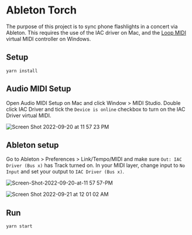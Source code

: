 # Ableton Torch

The purpose of this project is to sync phone flashlights in a concert via Ableton. This requires the use of the IAC driver on Mac, and the [Loop MIDI](https://www.tobias-erichsen.de/software/loopmidi.html) virtual MIDI controller on Windows.

## Setup
```
yarn install
```

## Audio MIDI Setup
Open Audio MIDI Setup on Mac and click Window > MIDI Studio. Double click IAC Driver and tick the `Device is online` checkbox to turn on the IAC Driver virtual MIDI.

![Screen Shot 2022-09-20 at 11 57 23 PM](https://user-images.githubusercontent.com/5927440/191435621-c0944cd1-9d14-4beb-a7bc-4fa917a53549.png)


## Ableton setup
Go to Ableton > Preferences > Link/Tempo/MIDI and make sure `Out: IAC Driver (Bus x)` has Track turned on. In your MIDI layer, change input to `No Input` and set your output to `IAC Driver (Bus x)`.

![Screen-Shot-2022-09-20-at-11 57 57-PM](https://user-images.githubusercontent.com/5927440/191436261-3064946e-6c17-4133-b43e-69e0d4f4d55c.jpg)

![Screen Shot 2022-09-21 at 12 01 02 AM](https://user-images.githubusercontent.com/5927440/191436327-e6099750-c060-48c4-8e35-5d3e65d8c438.png)


## Run
```
yarn start
```
